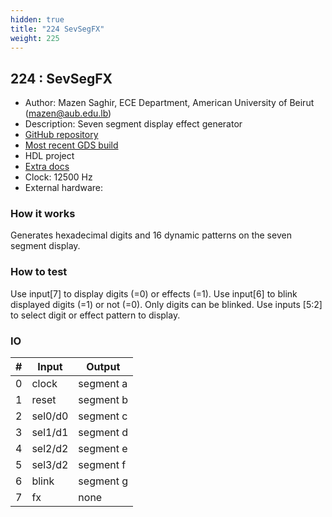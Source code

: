 ```yaml
---
hidden: true
title: "224 SevSegFX"
weight: 225
---
```


## 224 : SevSegFX

* Author: Mazen Saghir, ECE Department, American University of Beirut (mazen@aub.edu.lb)
* Description: Seven segment display effect generator
* [GitHub repository](https://github.com/mazensaghir/tt02-sevsegfx)
* [Most recent GDS build](https://github.com/mazensaghir/tt02-sevsegfx/actions/runs/3612703382)
* HDL project
* [Extra docs]()
* Clock: 12500 Hz
* External hardware: 



### How it works

Generates hexadecimal digits and 16 dynamic patterns on the seven segment display.

### How to test

Use input[7] to display digits (=0) or effects (=1). Use input[6] to blink displayed digits (=1) or not (=0). Only digits can be blinked. Use inputs [5:2] to select digit or effect pattern to display.

### IO

| # | Input        | Output       |
|---|--------------|--------------|
| 0 | clock  | segment a |
| 1 | reset  | segment b |
| 2 | sel0/d0  | segment c |
| 3 | sel1/d1  | segment d |
| 4 | sel2/d2  | segment e |
| 5 | sel3/d2  | segment f |
| 6 | blink  | segment g |
| 7 | fx  | none |
